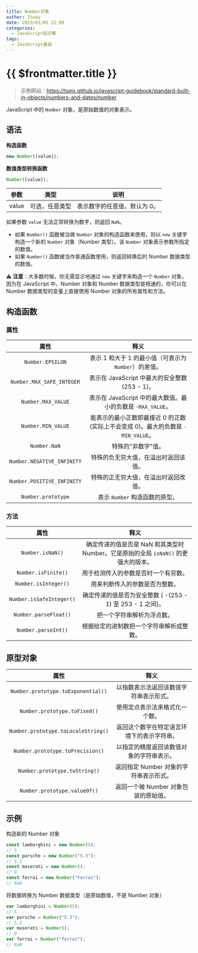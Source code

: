 ```yaml
---
title: Number对象
author: Itway
date: 2023/01/05 22:09
categories:
  - JavaScript知识集
tags:
  - JavaScript基础
---
```


# {{ $frontmatter.title }}

> 示例网站：https://tsejx.github.io/javascript-guidebook/standard-built-in-objects/numbers-and-dates/number

JavaScript 中的 `Number` 对象，是原始数值的对象表示。

## 语法

**构造函数**

```javascript
new Number([value]);
```

**数值类型转换函数**

```javascript
Number([value]);
```

| 参数  |      类型      |             说明             |
| :---: | :------------: | :--------------------------: |
| value | 可选，任意类型 | 表示数字的任意值，默认为 0。 |

如果参数 `value` 无法正常转换为数字，则返回 `NaN`。

- 如果 `Number()` 函数被当做 `Number` 对象的构造函数来使用，则以 `new` 关键字构造一个新的 `Number` 对象（Number 类型）。该 `Number` 对象表示参数所指定的数值。
- 如果 `Number()` 函数被当作普通函数使用，则返回转换后的 Number 数据类型的数值。

⚠️ **注意**：大多数时候，你无需显示地通过 `new` 关键字来构造一个 `Number` 对象，因为在 JavaScript 中，Number 对象和 Number 数据类型是相通的，你可以在 Number 数据类型的变量上直接使用 Number 对象的所有属性和方法。

## 构造函数

### 属性

|            属性            |                                       释义                                        |
| :------------------------: | :-------------------------------------------------------------------------------: |
|      `Number.EPSILON`      |               表示 1 和大于 1 的最小值（可表示为 `Number`）的差值。               |
| `Number.MAX_SAFE_INTEGER`  |                  表示在 JavaScript 中最大的安全整数 (253 - 1)。                   |
|     `Number.MAX_VALUE`     |            表示在 JavaScript 中的最大数值。最小的负数是 `-MAX_VALUE`。            |
|     `Number.MIN_VALUE`     | 能表示的最小正数即最接近 0 的正数 (实际上不会变成 0)。最大的负数是 `-MIN_VALUE`。 |
|        `Number.NaN`        |                                特殊的"非数字"值。                                 |
| `Number.NEGATIVE_INFINITY` |                       特殊的负无穷大值，在溢出时返回该值。                        |
| `Number.POSITIVE_INFINITY` |                       特殊的正无穷大值，在溢出时返回改值。                        |
|     `Number.prototype`     |                          表示 `Number` 构造函数的原型。                           |

### 方法

|           属性           |                                        释义                                         |
| :----------------------: | :---------------------------------------------------------------------------------: |
|     `Number.isNaN()`     | 确定传递的值是否是 NaN 和其类型时 Number。它是原始的全局 `isNaN()` 的更强大的版本。 |
|   `Number.isFinite()`    |                        用于检测传入的参数是否时一个有穷数。                         |
|   `Number.isInteger()`   |                           用来判断传入的参数是否为整数。                            |
| `Number.isSafeInteger()` |             确定传递的值是否为安全整数 ( -(253 - 1) 至 253 - 1 之间)。              |
|  `Number.parseFloat()`   |                             把一个字符串解析为浮点数。                              |
|   `Number.parseInt()`    |                      根据给定的进制数把一个字符串解析成整数。                       |

## 原型对象

|                属性                 |                    释义                    |
| :---------------------------------: | :----------------------------------------: |
| `Number.prototype.toExponential()`  |   以指数表示法返回该数值字符串表示形式。   |
|    `Number.prototype.toFixed()`     |       使用定点表示法来格式化一个数。       |
| `Number.prototype.toLocaleString()` | 返回这个数字在特定语言环境下的表示字符串。 |
|  `Number.prototype.toPrecision()`   |  以指定的精度返回该数值对象的字符串表示。  |
|    `Number.prototype.toString()`    |   返回指定 Number 对象的字符串表示形式。   |
|    `Number.prototype.valueOf()`     |    返回一个被 Number 对象包装的原始值。    |

## 示例

构造新的 Number 对象

```javascript
const lamborghini = new Number(5);
// 5
const porsche = new Number("5.3");
// 5.3
const maserati = new Number();
// 0
const ferrai = new Number("Ferrai");
// NaN
```

将数据转换为 Number 数据类型（是原始数值，不是 Number 对象）

```javascript
var lamborghini = Number(5);
// 5
var porsche = Number("5.3");
// 5.3
var maserati = Number();
// 0
var ferrai = Number("ferrai");
// NaN
```
